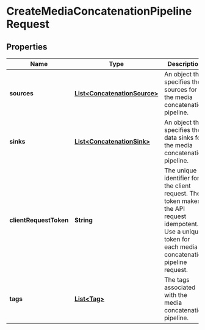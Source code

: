 

# CreateMediaConcatenationPipelineRequest


## Properties

| Name | Type | Description | Notes |
|------------ | ------------- | ------------- | -------------|
|**sources** | [**List&lt;ConcatenationSource&gt;**](ConcatenationSource.md) | An object that specifies the sources for the media concatenation pipeline. |  |
|**sinks** | [**List&lt;ConcatenationSink&gt;**](ConcatenationSink.md) | An object that specifies the data sinks for the media concatenation pipeline. |  |
|**clientRequestToken** | **String** | The unique identifier for the client request. The token makes the API request idempotent. Use a unique token for each media concatenation pipeline request. |  [optional] |
|**tags** | [**List&lt;Tag&gt;**](Tag.md) | The tags associated with the media concatenation pipeline. |  [optional] |



